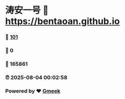 # 涛安一号 :link: https://bentaoan.github.io 
### :page_facing_up: [101](https://bentaoan.github.io/tag.html) 
### :speech_balloon: 0 
### :hibiscus: 165861 
### :alarm_clock: 2025-08-04 00:02:58 
### Powered by :heart: [Gmeek](https://github.com/Meekdai/Gmeek)

